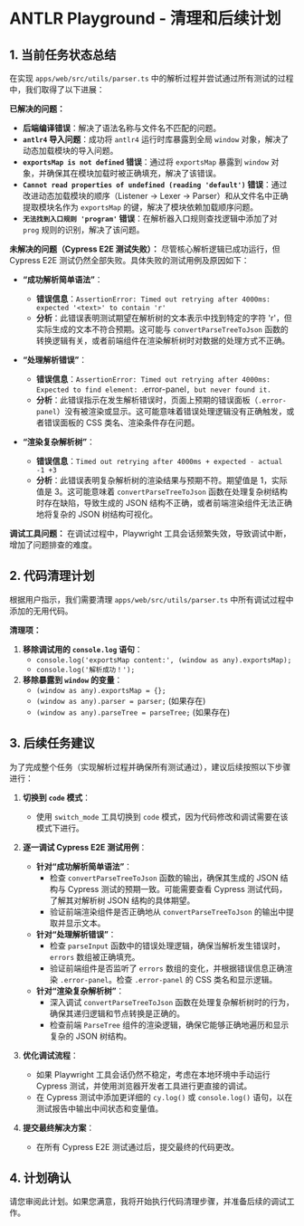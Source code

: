 # ANTLR Playground - 清理和后续计划

## 1. 当前任务状态总结

在实现 `apps/web/src/utils/parser.ts` 中的解析过程并尝试通过所有测试的过程中，我们取得了以下进展：

**已解决的问题：**
*   **后端编译错误**：解决了语法名称与文件名不匹配的问题。
*   **`antlr4` 导入问题**：成功将 `antlr4` 运行时库暴露到全局 `window` 对象，解决了动态加载模块的导入问题。
*   **`exportsMap is not defined` 错误**：通过将 `exportsMap` 暴露到 `window` 对象，并确保其在模块加载时被正确填充，解决了该错误。
*   **`Cannot read properties of undefined (reading 'default')` 错误**：通过改进动态加载模块的顺序（Listener -> Lexer -> Parser）和从文件名中正确提取模块名作为 `exportsMap` 的键，解决了模块依赖加载顺序问题。
*   **`无法找到入口规则 'program'` 错误**：在解析器入口规则查找逻辑中添加了对 `prog` 规则的识别，解决了该问题。

**未解决的问题（Cypress E2E 测试失败）：**
尽管核心解析逻辑已成功运行，但 Cypress E2E 测试仍然全部失败。具体失败的测试用例及原因如下：

*   **“成功解析简单语法”**：
    *   **错误信息**：`AssertionError: Timed out retrying after 4000ms: expected '<text>' to contain 'r'`
    *   **分析**：此错误表明测试期望在解析树的文本表示中找到特定的字符 'r'，但实际生成的文本不符合预期。这可能与 `convertParseTreeToJson` 函数的转换逻辑有关，或者前端组件在渲染解析树时对数据的处理方式不正确。

*   **“处理解析错误”**：
    *   **错误信息**：`AssertionError: Timed out retrying after 4000ms: Expected to find element: `.error-panel`, but never found it.`
    *   **分析**：此错误指示在发生解析错误时，页面上预期的错误面板（`.error-panel`）没有被渲染或显示。这可能意味着错误处理逻辑没有正确触发，或者错误面板的 CSS 类名、渲染条件存在问题。

*   **“渲染复杂解析树”**：
    *   **错误信息**：`Timed out retrying after 4000ms + expected - actual -1 +3`
    *   **分析**：此错误表明复杂解析树的渲染结果与预期不符。期望值是 1，实际值是 3。这可能意味着 `convertParseTreeToJson` 函数在处理复杂树结构时存在缺陷，导致生成的 JSON 结构不正确，或者前端渲染组件无法正确地将复杂的 JSON 树结构可视化。

**调试工具问题：**
在调试过程中，Playwright 工具会话频繁失效，导致调试中断，增加了问题排查的难度。

## 2. 代码清理计划

根据用户指示，我们需要清理 `apps/web/src/utils/parser.ts` 中所有调试过程中添加的无用代码。

**清理项：**

1.  **移除调试用的 `console.log` 语句**：
    *   `console.log('exportsMap content:', (window as any).exportsMap);`
    *   `console.log('解析成功！');`
2.  **移除暴露到 `window` 的变量**：
    *   `(window as any).exportsMap = {};`
    *   `(window as any).parser = parser;` (如果存在)
    *   `(window as any).parseTree = parseTree;` (如果存在)

## 3. 后续任务建议

为了完成整个任务（实现解析过程并确保所有测试通过），建议后续按照以下步骤进行：

1.  **切换到 `code` 模式**：
    *   使用 `switch_mode` 工具切换到 `code` 模式，因为代码修改和调试需要在该模式下进行。

2.  **逐一调试 Cypress E2E 测试用例**：
    *   **针对“成功解析简单语法”**：
        *   检查 `convertParseTreeToJson` 函数的输出，确保其生成的 JSON 结构与 Cypress 测试的预期一致。可能需要查看 Cypress 测试代码，了解其对解析树 JSON 结构的具体期望。
        *   验证前端渲染组件是否正确地从 `convertParseTreeToJson` 的输出中提取并显示文本。
    *   **针对“处理解析错误”**：
        *   检查 `parseInput` 函数中的错误处理逻辑，确保当解析发生错误时，`errors` 数组被正确填充。
        *   验证前端组件是否监听了 `errors` 数组的变化，并根据错误信息正确渲染 `.error-panel`。检查 `.error-panel` 的 CSS 类名和显示逻辑。
    *   **针对“渲染复杂解析树”**：
        *   深入调试 `convertParseTreeToJson` 函数在处理复杂解析树时的行为，确保其递归逻辑和节点转换是正确的。
        *   检查前端 `ParseTree` 组件的渲染逻辑，确保它能够正确地遍历和显示复杂的 JSON 树结构。

3.  **优化调试流程**：
    *   如果 Playwright 工具会话仍然不稳定，考虑在本地环境中手动运行 Cypress 测试，并使用浏览器开发者工具进行更直接的调试。
    *   在 Cypress 测试中添加更详细的 `cy.log()` 或 `console.log()` 语句，以在测试报告中输出中间状态和变量值。

4.  **提交最终解决方案**：
    *   在所有 Cypress E2E 测试通过后，提交最终的代码更改。

## 4. 计划确认

请您审阅此计划。如果您满意，我将开始执行代码清理步骤，并准备后续的调试工作。